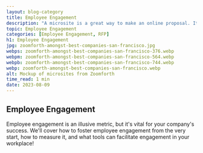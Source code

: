 ```yaml
---
layout: blog-category
title: Employee Engagement
description: "A microsite is a great way to make an online proposal. It’s quick and easy, and you can include all the information your client needs in one place."
topic: Employee Engagement
categories: [Employee Engagement, RFP]
h1: Employee Engagement
jpg: zoomforth-amongst-best-companies-san-francisco.jpg
webps: zoomforth-amongst-best-companies-san-francisco-376.webp
webpm: zoomforth-amongst-best-companies-san-francisco-564.webp
webpb: zoomforth-amongst-best-companies-san-francisco-744.webp
webp: zoomforth-amongst-best-companies-san-francisco.webp
alt: Mockup of microsites from Zoomforth
time_read: 1 min
date: 2023-08-09
---
```

## Employee Engagement

Employee engagement is an illusive metric, but it's vital for your company's success. We'll cover how to foster employee engagement from the very start, how to measure it, and what tools can facilitate engagement in your workplace!
